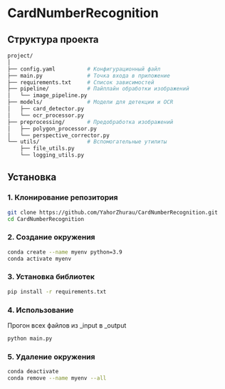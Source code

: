 # CardNumberRecognition

## Структура проекта
```bash
project/
│
├── config.yaml          # Конфигурационный файл
├── main.py              # Точка входа в приложение
├── requirements.txt     # Список зависимостей
├── pipeline/            # Пайплайн обработки изображений
│   └── image_pipeline.py
├── models/              # Модели для детекции и OCR
│   ├── card_detector.py
│   └── ocr_processor.py
├── preprocessing/       # Предобработка изображений
│   ├── polygon_processor.py
│   └── perspective_corrector.py
└── utils/               # Вспомогательные утилиты
    ├── file_utils.py
    └── logging_utils.py
```

## Установка

### 1. Клонирование репозитория
```bash
git clone https://github.com/YahorZhurau/CardNumberRecognition.git
cd CardNumberRecognition
```

### 2. Создание окружения
```bash
conda create --name myenv python=3.9
conda activate myenv
```

### 3. Установка библиотек
```bash
pip install -r requirements.txt
```

### 4. Использование
Прогон всех файлов из _input в _output
```bash
python main.py
```

### 5. Удаление окружения
```bash
conda deactivate
conda remove --name myenv --all
```
